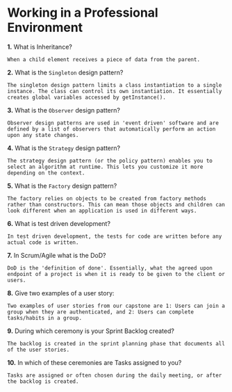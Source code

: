 # Working in a Professional Environment

**1.** What is Inheritance?

<!-- enter you answer in the space below -->

```
When a child element receives a piece of data from the parent.
```

**2.** What is the `Singleton` design pattern?

<!-- enter you answer in the space below -->

```
The singleton design pattern limits a class instantiation to a single instance. The class can control its own instantiation. It essentially creates global variables accessed by getInstance().
```

**3.** What is the `Observer` design pattern?

<!-- enter you answer in the space below -->

```
Observer design patterns are used in 'event driven' software and are defined by a list of observers that automatically perform an action upon any state changes.
```

**4.** What is the `Strategy` design pattern?

<!-- enter you answer in the space below -->

```
The strategy design pattern (or the policy pattern) enables you to select an algorithm at runtime. This lets you customize it more depending on the context.
```

**5.** What is the `Factory` design pattern?

<!-- enter you answer in the space below -->

```
The factory relies on objects to be created from factory methods rather than constructors. This can mean those objects and children can look different when an application is used in different ways.
```

**6.** What is test driven development?

<!-- enter you answer in the space below -->

```
In test driven development, the tests for code are written before any actual code is written.
```

**7.** In Scrum/Agile what is the DoD?

<!-- enter you answer in the space below -->

```
DoD is the 'definition of done'. Essentially, what the agreed upon endpoint of a project is when it is ready to be given to the client or users.
```

**8.** Give two examples of a user story:

<!-- enter you answer in the space below -->

```
Two examples of user stories from our capstone are 1: Users can join a group when they are authenticated, and 2: Users can complete tasks/habits in a group.
```

**9.** During which ceremony is your Sprint Backlog created?

<!-- enter you answer in the space below -->

```
The backlog is created in the sprint planning phase that documents all of the user stories.
```

**10.** In which of these ceremonies are Tasks assigned to you?

<!-- enter you answer in the space below -->

```
Tasks are assigned or often chosen during the daily meeting, or after the backlog is created.
```
